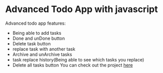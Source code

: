 # Advanced Todo App with javascript
Advanced todo app features:
- Being able to add tasks
- Done and unDone button
- Delete task button
- replace task with another task
- Archive and unArchive tasks
- task replace history(Being able to see which tasks you replace)
- Delete all tasks button
You can check out the project [here](https://jabrailzadeali.github.io/Todo-App/)
